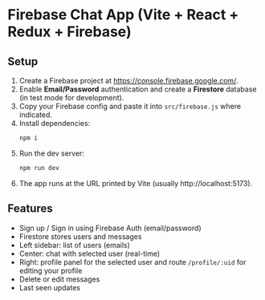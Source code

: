 # Firebase Chat App (Vite + React + Redux + Firebase)

## Setup
1. Create a Firebase project at https://console.firebase.google.com/.
2. Enable **Email/Password** authentication and create a **Firestore** database (in test mode for development).
3. Copy your Firebase config and paste it into `src/firebase.js` where indicated.
4. Install dependencies:
   ```bash
   npm i
   ```
5. Run the dev server:
   ```bash
   npm run dev
   ```
6. The app runs at the URL printed by Vite (usually http://localhost:5173).

## Features
- Sign up / Sign in using Firebase Auth (email/password)
- Firestore stores users and messages
- Left sidebar: list of users (emails)
- Center: chat with selected user (real-time)
- Right: profile panel for the selected user and route `/profile/:uid` for editing your profile
- Delete or edit messages
- Last seen updates
